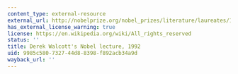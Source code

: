 ```yaml
---
content_type: external-resource
external_url: http://nobelprize.org/nobel_prizes/literature/laureates/1992/walcott-lecture.html
has_external_license_warning: true
license: https://en.wikipedia.org/wiki/All_rights_reserved
status: ''
title: Derek Walcott's Nobel lecture, 1992
uid: 9985c580-7327-44d8-8398-f892acb34a9d
wayback_url: ''
---
```


